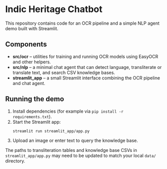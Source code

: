 # Indic Heritage Chatbot

This repository contains code for an OCR pipeline and a simple NLP agent demo built with Streamlit.

## Components

- **src/ocr** – utilities for training and running OCR models using EasyOCR and other helpers.
- **src/nlp** – a minimal chat agent that can detect language, transliterate or translate text, and search CSV knowledge bases.
- **streamlit_app** – a small Streamlit interface combining the OCR pipeline and chat agent.

## Running the demo

1. Install dependencies (for example via `pip install -r requirements.txt`).
2. Start the Streamlit app:
   ```bash
   streamlit run streamlit_app/app.py
   ```
3. Upload an image or enter text to query the knowledge base.

The paths to transliteration tables and knowledge base CSVs in `streamlit_app/app.py` may need to be updated to match your local `data/` directory.
